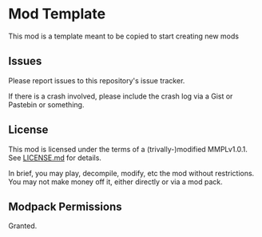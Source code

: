 # Mod Template

This mod is a template meant to be copied to start creating new mods

## Issues

Please report issues to this repository's issue tracker.

If there is a crash involved, please include the crash log via a Gist or Pastebin or something.
 
## License

This mod is licensed under the terms of a (trivally-)modified MMPLv1.0.1. See [LICENSE.md](LICENSE.md) for details.

In brief, you may play, decompile, modify, etc the mod without restrictions. You may not make money off it, either
directly or via a mod pack.

## Modpack Permissions

Granted.